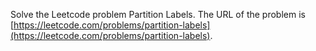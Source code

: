 Solve the Leetcode problem Partition Labels.
The URL of the problem is [https://leetcode.com/problems/partition-labels](https://leetcode.com/problems/partition-labels).

